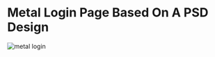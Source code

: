 # Metal Login Page Based On A PSD Design

![metal login](https://github.com/m0hammadb/MetalLoginPageReactTS/assets/116277578/bc428040-a782-4fcd-9594-b01366d66338)
